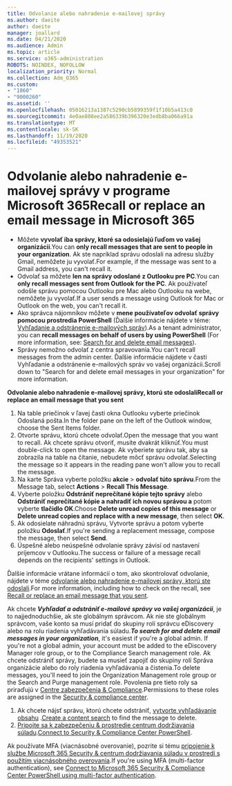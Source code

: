 ```yaml
---
title: Odvolanie alebo nahradenie e-mailovej správy
ms.author: daeite
author: daeite
manager: joallard
ms.date: 04/21/2020
ms.audience: Admin
ms.topic: article
ms.service: o365-administration
ROBOTS: NOINDEX, NOFOLLOW
localization_priority: Normal
ms.collection: Adm_O365
ms.custom:
- "1860"
- "9000260"
ms.assetid: ''
ms.openlocfilehash: 05016213a1387c5290cb5899359f1f10b5a413c0
ms.sourcegitcommit: 4e0ae808ee2a586339b396320e3edb8ba066a91a
ms.translationtype: MT
ms.contentlocale: sk-SK
ms.lasthandoff: 11/19/2020
ms.locfileid: "49353521"
---
```

# <a name="recall-or-replace-an-email-message-in-microsoft-365"></a><span data-ttu-id="e025a-102">Odvolanie alebo nahradenie e-mailovej správy v programe Microsoft 365</span><span class="sxs-lookup"><span data-stu-id="e025a-102">Recall or replace an email message in Microsoft 365</span></span>

- <span data-ttu-id="e025a-103">Môžete **vyvolať iba správy, ktoré sa odosielajú ľuďom vo vašej organizácii**.</span><span class="sxs-lookup"><span data-stu-id="e025a-103">You can **only recall messages that are sent to people in your organization**.</span></span> <span data-ttu-id="e025a-104">Ak ste napríklad správu odoslali na adresu služby Gmail, nemôžete ju vyvolať.</span><span class="sxs-lookup"><span data-stu-id="e025a-104">For example, if the message was sent to a Gmail address, you can't recall it.</span></span>
- <span data-ttu-id="e025a-105">Odvolať sa môžete **len na správy odoslané z Outlooku pre PC**.</span><span class="sxs-lookup"><span data-stu-id="e025a-105">You can **only recall messages sent from Outlook for the PC**.</span></span> <span data-ttu-id="e025a-106">Ak používateľ odošle správu pomocou Outlooku pre Mac alebo Outlooku na webe, nemôžete ju vyvolať.</span><span class="sxs-lookup"><span data-stu-id="e025a-106">If a user sends a message using Outlook for Mac or Outlook on the web, you can't recall it.</span></span>
- <span data-ttu-id="e025a-107">Ako správca nájomníkov môžete v **mene používateľov odvolať správy pomocou prostredia PowerShell** (Ďalšie informácie nájdete v téme: [Vyhľadanie a odstránenie e-mailových správ](https://docs.microsoft.com/microsoft-365/compliance/search-for-and-delete-messages-in-your-organization)).</span><span class="sxs-lookup"><span data-stu-id="e025a-107">As a tenant administrator, you can **recall messages on behalf of users by using PowerShell** (For more information, see: [Search for and delete email messages](https://docs.microsoft.com/microsoft-365/compliance/search-for-and-delete-messages-in-your-organization)).</span></span>
- <span data-ttu-id="e025a-108">Správy nemožno odvolať z centra spravovania.</span><span class="sxs-lookup"><span data-stu-id="e025a-108">You can't recall messages from the admin center.</span></span> <span data-ttu-id="e025a-109">Ďalšie informácie nájdete v časti Vyhľadanie a odstránenie e-mailových správ vo vašej organizácii.</span><span class="sxs-lookup"><span data-stu-id="e025a-109">Scroll down to "Search for and delete email messages in your organization" for more information.</span></span>

<span data-ttu-id="e025a-110">**Odvolanie alebo nahradenie e-mailovej správy, ktorú ste odoslali**</span><span class="sxs-lookup"><span data-stu-id="e025a-110">**Recall or replace an email message that you sent**</span></span>

1. <span data-ttu-id="e025a-111">Na table priečinok v ľavej časti okna Outlooku vyberte priečinok Odoslaná pošta.</span><span class="sxs-lookup"><span data-stu-id="e025a-111">In the folder pane on the left of the Outlook window, choose the Sent Items folder.</span></span>
2. <span data-ttu-id="e025a-112">Otvorte správu, ktorú chcete odvolať.</span><span class="sxs-lookup"><span data-stu-id="e025a-112">Open the message that you want to recall.</span></span> <span data-ttu-id="e025a-113">Ak chcete správu otvoriť, musíte dvakrát kliknúť.</span><span class="sxs-lookup"><span data-stu-id="e025a-113">You must double-click to open the message.</span></span> <span data-ttu-id="e025a-114">Ak vyberiete správu tak, aby sa zobrazila na table na čítanie, nebudete môcť správu odvolať.</span><span class="sxs-lookup"><span data-stu-id="e025a-114">Selecting the message so it appears in the reading pane won't allow you to recall the message.</span></span>
3. <span data-ttu-id="e025a-115">Na karte Správa vyberte položku **akcie**  >  **odvolať túto správu**.</span><span class="sxs-lookup"><span data-stu-id="e025a-115">From the Message tab, select **Actions** > **Recall This Message**.</span></span>
4. <span data-ttu-id="e025a-116">Vyberte položku **Odstrániť neprečítané kópie tejto správy** alebo **Odstrániť neprečítané kópie a nahradiť ich novou správou a** potom vyberte **tlačidlo OK**.</span><span class="sxs-lookup"><span data-stu-id="e025a-116">Choose **Delete unread copies of this message** or **Delete unread copies and replace with a new message**, then select **OK**.</span></span>
5. <span data-ttu-id="e025a-117">Ak odosielate náhradnú správu, Vytvorte správu a potom vyberte položku **Odoslať**.</span><span class="sxs-lookup"><span data-stu-id="e025a-117">If you're sending a replacement message, compose the message, then select **Send**.</span></span>
6. <span data-ttu-id="e025a-118">Úspešné alebo neúspešné odvolanie správy závisí od nastavení príjemcov v Outlooku.</span><span class="sxs-lookup"><span data-stu-id="e025a-118">The success or failure of a message recall depends on the recipients' settings in Outlook.</span></span>

<span data-ttu-id="e025a-119">Ďalšie informácie vrátane informácií o tom, ako skontrolovať odvolanie, nájdete v téme [odvolanie alebo nahradenie e-mailovej správy, ktorú ste odoslali](https://support.office.com/article/35027f88-d655-4554-b4f8-6c0729a723a0).</span><span class="sxs-lookup"><span data-stu-id="e025a-119">For more information, including how to check on the recall, see [Recall or replace an email message that you sent](https://support.office.com/article/35027f88-d655-4554-b4f8-6c0729a723a0).</span></span>

<span data-ttu-id="e025a-120">Ak chcete **_Vyhľadať a odstrániť e-mailové správy vo vašej organizácii_**, je to najjednoduchšie, ak ste globálnym správcom. Ak nie ste globálnym správcom, vaše konto sa musí pridať do skupiny rolí správcu eDiscovery alebo na rolu riadenia vyhľadávania súladu.</span><span class="sxs-lookup"><span data-stu-id="e025a-120">**_To search for and delete email messages in your organization_**, it's easiest if you're a global admin. If you're not a global admin, your account must be added to the eDiscovery Manager role group, or to the Compliance Search management role.</span></span> <span data-ttu-id="e025a-121">Ak chcete odstrániť správy, budete sa musieť zapojiť do skupiny rolí Správa organizácie alebo do roly riadenia vyhľadávania a čistenia.</span><span class="sxs-lookup"><span data-stu-id="e025a-121">To delete messages, you'll need to join the Organization Management role group or the Search and Purge management role.</span></span> <span data-ttu-id="e025a-122">Povolenia pre tieto roly sa priraďujú v [Centre zabezpečenia & Compliance](https://protection.office.com/).</span><span class="sxs-lookup"><span data-stu-id="e025a-122">Permissions to these roles are assigned in the [Security & compliance center](https://protection.office.com/).</span></span>

1. <span data-ttu-id="e025a-123">Ak chcete nájsť správu, ktorú chcete odstrániť, [vytvorte vyhľadávanie obsahu](https://docs.microsoft.com/microsoft-365/compliance/content-search) .</span><span class="sxs-lookup"><span data-stu-id="e025a-123">[Create a content search](https://docs.microsoft.com/microsoft-365/compliance/content-search) to find the message to delete.</span></span>
2. <span data-ttu-id="e025a-124">[Pripojte sa k zabezpečeniu & prostredie centrum dodržiavania súladu](https://docs.microsoft.com/powershell/exchange/office-365-scc/connect-to-scc-powershell/connect-to-scc-powershell).</span><span class="sxs-lookup"><span data-stu-id="e025a-124">[Connect to Security & Compliance Center PowerShell](https://docs.microsoft.com/powershell/exchange/office-365-scc/connect-to-scc-powershell/connect-to-scc-powershell).</span></span>

<span data-ttu-id="e025a-125">Ak používate MFA (viacnásobné overovanie), pozrite si tému [pripojenie k službe Microsoft 365 Security & centrum dodržiavania súladu v prostredí s použitím viacnásobného overovania](https://docs.microsoft.com/powershell/exchange/office-365-scc/connect-to-scc-powershell/mfa-connect-to-scc-powershell).</span><span class="sxs-lookup"><span data-stu-id="e025a-125">If you're using MFA (multi-factor authentication), see [Connect to Microsoft 365 Security & Compliance Center PowerShell using multi-factor authentication](https://docs.microsoft.com/powershell/exchange/office-365-scc/connect-to-scc-powershell/mfa-connect-to-scc-powershell).</span></span>
